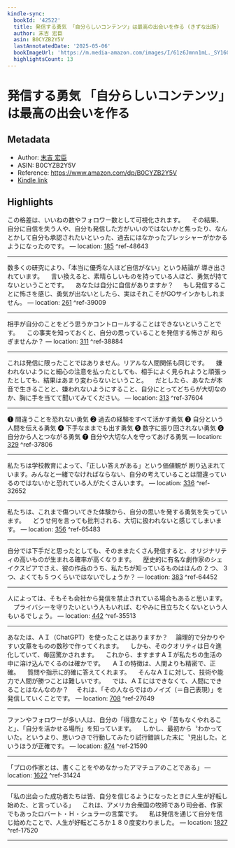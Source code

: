 ```yaml
---
kindle-sync:
  bookId: '42522'
  title: 発信する勇気 「自分らしいコンテンツ」は最高の出会いを作る (きずな出版)
  author: 末吉 宏臣
  asin: B0CYZB2Y5V
  lastAnnotatedDate: '2025-05-06'
  bookImageUrl: 'https://m.media-amazon.com/images/I/61z6Jmnn1mL._SY160.jpg'
  highlightsCount: 13
---
```

# 発信する勇気 「自分らしいコンテンツ」は最高の出会いを作る
## Metadata
* Author: [末吉 宏臣](https://www.amazon.comundefined)
* ASIN: B0CYZB2Y5V
* Reference: https://www.amazon.com/dp/B0CYZB2Y5V
* [Kindle link](kindle://book?action=open&asin=B0CYZB2Y5V)

## Highlights
この格差は、いいねの数やフォロワー数として可視化されます。 　その結果、自分に自信を失う人や、自分も発信した方がいいのではないかと焦ったり、なんとかして自分も承認されたいといった、過去にはなかったプレッシャーがかかるようになったのです。 — location: [185](kindle://book?action=open&asin=B0CYZB2Y5V&location=185) ^ref-48643

---
数多くの研究により、「本当に優秀な人ほど自信がない」という結論が 導き出されています。 　言い換えると、素晴らしいものを持っている人ほど、勇気が持てないということです。 　あなたは自分に自信がありますか？ 　 もし発信することに怖さを感じ、勇気が出ないとしたら、実はそれこそがGOサインかもしれません。 — location: [261](kindle://book?action=open&asin=B0CYZB2Y5V&location=261) ^ref-39009

---
相手が自分のことをどう思うかコントロールすることはできないということです。 　この事実を知っておくと、自分の思っていることを発信する怖さが 和らぎませんか？ — location: [311](kindle://book?action=open&asin=B0CYZB2Y5V&location=311) ^ref-38884

---
これは発信に限ったことではありません。リアルな人間関係も同じです。 　嫌われないようにと細心の注意を払ったとしても、相手によく見られようと頑張ったとしても、結果はあまり変わらないということ。 　だとしたら、あなたが本音で生きることと、嫌われないようにすること、自分にとってどちらが大切なのか、胸に手を当てて聞いてみてください。 — location: [313](kindle://book?action=open&asin=B0CYZB2Y5V&location=313) ^ref-37604

---
❶ 間違うことを恐れない勇気 ❷ 過去の経験をすべて活かす勇気 ❸ 自分という人間を伝える勇気 ❹ 下手なままでも出す勇気 ❺ 数字に振り回されない勇気 ❻ 自分から人とつながる勇気 ❼ 自分や大切な人を守ってあげる勇気 — location: [329](kindle://book?action=open&asin=B0CYZB2Y5V&location=329) ^ref-37806

---
私たちは学校教育によって、「正しい答えがある」という価値観が 刷り込まれています。みんなと一緒でなければならない、自分の考えていることは間違っているのではないかと恐れている人がたくさんいます。 — location: [336](kindle://book?action=open&asin=B0CYZB2Y5V&location=336) ^ref-32652

---
私たちは、これまで傷ついてきた体験から、自分の思いを発する勇気を失っています。 　どうせ何を言っても批判される、大切に扱われないと感じてしまいます。 — location: [356](kindle://book?action=open&asin=B0CYZB2Y5V&location=356) ^ref-65483

---
自分では下手だと思ったとしても、そのままたくさん発信すると、オリジナリティの高いものが生まれる確率が高くなります。 　歴史的に有名な劇作家のシェイクスピアでさえ、彼の作品のうち、私たちが知っているものはほんの 2 つ、 3 つ、よくても 5 つくらいではないでしょうか？ — location: [383](kindle://book?action=open&asin=B0CYZB2Y5V&location=383) ^ref-64452

---
人によっては、そもそも会社から発信を禁止されている場合もあると思います。 　プライバシーを守りたいという人もいれば、むやみに目立ちたくないという人もいるでしょう。 — location: [442](kindle://book?action=open&asin=B0CYZB2Y5V&location=442) ^ref-35513

---
あなたは、ＡＩ（ChatGPT）を使ったことはありますか？ 　論理的で分かりやすい文章をものの数秒で作ってくれます。 　しかも、そのクオリティは日々進化していて、毎回驚かされます。 　これから、ますますＡＩが私たちの生活の中に溶け込んでくるのは確かです。 　ＡＩの特徴は、人間よりも精密で、正確。 　質問や指示に的確に答えてくれます。 　そんなＡＩに対して、技術や能力で人間が勝つことは難しいです。 　では、ＡＩにはできなくて、人間にできることはなんなのか？ 　それは、「その人ならではのノイズ（＝自己表現）」を発信していくことです。 — location: [708](kindle://book?action=open&asin=B0CYZB2Y5V&location=708) ^ref-27649

---
ファンやフォロワーが多い人は、自分の「得意なこと」や「苦もなくやれること」、「自分を活かせる場所」を知っています。 　しかし、最初から〝わかっていた〟というより、思いつきで行動してみたり試行錯誤した末に〝見出した〟というほうが正確です。 — location: [874](kindle://book?action=open&asin=B0CYZB2Y5V&location=874) ^ref-21590

---
「プロの作家とは、書くことをやめなかったアマチュアのことである」 — location: [1622](kindle://book?action=open&asin=B0CYZB2Y5V&location=1622) ^ref-31424

---
「私の出会った成功者たちは皆、自分を信じるようになったときに人生が好転し始めた、と言っている」 　これは、アメリカ合衆国の牧師であり司会者、作家でもあったロバート・Ｈ・シュラーの言葉です。 　私は発信を通じて自分を信じ始めたことで、人生が好転どころか１８０度変わりました。 — location: [1827](kindle://book?action=open&asin=B0CYZB2Y5V&location=1827) ^ref-17520

---
